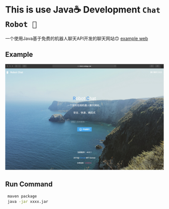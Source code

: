 # This is use Java☕️ Development `Chat Robot 🤖`
一个使用Java基于免费的机器人聊天API开发的聊天网站🙃
[example web](http://robot.codegc.me "robot")

## Example
![avatar](./Jietu20190316-162557.jpg)

## Run Command

```bash
 maven package
 java -jar xxxx.jar 
```
